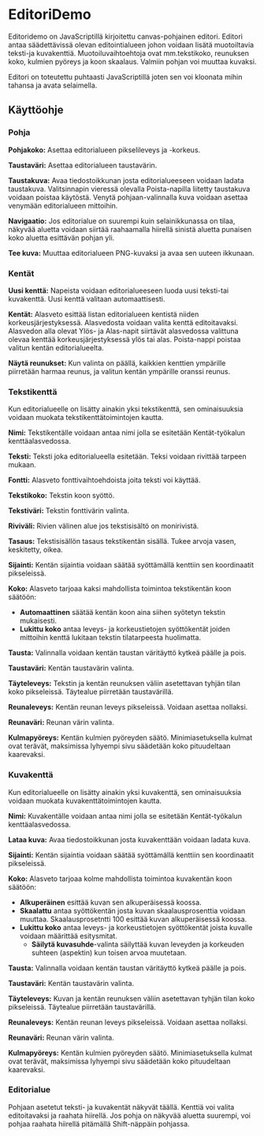 # EditoriDemo

Editoridemo on JavaScriptillä kirjoitettu canvas-pohjainen editori. Editori antaa säädettävissä olevan editointialueen johon voidaan lisätä muotoiltavia teksti-ja kuvakenttiä. Muotoiluvaihtoehtoja ovat mm.tekstikoko, reunuksen koko, kulmien pyöreys ja koon skaalaus. Valmiin pohjan voi muuttaa kuvaksi.

Editori on toteutettu puhtaasti JavaScriptillä joten sen voi kloonata mihin tahansa ja avata selaimella.

## Käyttöohje

### Pohja

**Pohjakoko:** Asettaa editorialueen pikselileveys ja -korkeus.

**Taustaväri:** Asettaa editorialueen taustavärin.

**Taustakuva:** Avaa tiedostoikkunan josta editorialueeseen voidaan ladata taustakuva. Valitsinnapin vieressä olevalla Poista-napilla liitetty taustakuva voidaan poistaa käytöstä. Venytä pohjaan-valinnalla kuva voidaan asettaa venymään editorialueen mittoihin.

**Navigaatio:** Jos editorialue on suurempi kuin selainikkunassa on tilaa, näkyvää aluetta voidaan siirtää raahaamalla hiirellä sinistä aluetta punaisen koko aluetta esittävän pohjan yli.

**Tee kuva:** Muuttaa editorialueen PNG-kuvaksi ja avaa sen uuteen ikkunaan.

### Kentät

**Uusi kenttä:** Napeista voidaan editorialueeseen luoda uusi teksti-tai kuvakenttä. Uusi kenttä valitaan automaattisesti.

**Kentät:** Alasveto esittää listan editorialueen kentistä niiden korkeusjärjestyksessä. Alasvedosta voidaan valita kenttä editoitavaksi. Alasvedon alla olevat Ylös- ja Alas-napit siirtävät alasvedossa valittuna olevaa kenttää korkeusjärjestyksessä ylös tai alas. Poista-nappi poistaa valitun kentän editorialueelta.

**Näytä reunukset:** Kun valinta on päällä, kaikkien kenttien ympärille piirretään harmaa reunus, ja valitun kentän ympärille oranssi reunus.

### Tekstikenttä

Kun editorialueelle on lisätty ainakin yksi tekstikenttä, sen ominaisuuksia voidaan muokata tekstikenttätoimintojen kautta.

**Nimi:** Tekstikentälle voidaan antaa nimi jolla se esitetään Kentät-työkalun kenttäalasvedossa.

**Teksti:** Teksti joka editorialueella esitetään. Teksi voidaan rivittää tarpeen mukaan.

**Fontti:** Alasveto fonttivaihtoehdoista joita teksti voi käyttää.

**Tekstikoko:** Tekstin koon syöttö.

**Tekstiväri:** Tekstin fonttivärin valinta.

**Riviväli:** Rivien välinen alue jos tekstisisältö on monirivistä.

**Tasaus:** Tekstisisällön tasaus tekstikentän sisällä. Tukee arvoja vasen, keskitetty, oikea.

**Sijainti:** Kentän sijaintia voidaan säätää syöttämällä kenttiin sen koordinaatit pikseleissä.

**Koko:** Alasveto tarjoaa kaksi mahdollista toimintoa tekstikentän koon säätöön:
- **Automaattinen** säätää kentän koon aina siihen syötetyn tekstin mukaisesti.
- **Lukittu koko** antaa leveys- ja korkeustietojen syöttökentät joiden mittoihin kenttä lukitaan tekstin tilatarpeesta huolimatta.

**Tausta:** Valinnalla voidaan kentän taustan väritäyttö kytkeä päälle ja pois.

**Taustaväri:** Kentän taustavärin valinta.

**Täyteleveys:** Tekstin ja kentän reunuksen väliin asetettavan tyhjän tilan koko pikseleissä. Täytealue piirretään taustavärillä.

**Reunaleveys:** Kentän reunan leveys pikseleissä. Voidaan asettaa nollaksi.

**Reunaväri:** Reunan värin valinta.

**Kulmapyöreys:** Kentän kulmien pyöreyden säätö. Minimiasetuksella kulmat ovat terävät, maksimissa lyhyempi sivu säädetään koko pituudeltaan kaarevaksi.

### Kuvakenttä

Kun editorialueelle on lisätty ainakin yksi kuvakenttä, sen ominaisuuksia voidaan muokata kuvakenttätoimintojen kautta.

**Nimi:** Kuvakentälle voidaan antaa nimi jolla se esitetään Kentät-työkalun kenttäalasvedossa.

**Lataa kuva:** Avaa tiedostoikkunan josta kuvakenttään voidaan ladata kuva.

**Sijainti:** Kentän sijaintia voidaan säätää syöttämällä kenttiin sen koordinaatit pikseleissä.

**Koko:** Alasveto tarjoaa kolme mahdollista toimintoa kuvakentän koon säätöön:
- **Alkuperäinen** esittää kuvan sen alkuperäisessä koossa.
- **Skaalattu** antaa syöttökentän josta kuvan skaalausprosenttia voidaan muuttaa. Skaalausprosetntti 100 esittää kuvan alkuperäisessä koossa.
- **Lukittu koko** antaa leveys- ja korkeustietojen syöttökentät joista kuvalle voidaan määrittää esitysmitat.
  - **Säilytä kuvasuhde**-valinta säilyttää kuvan leveyden ja korkeuden suhteen (aspektin) kun toisen arvoa muutetaan.

**Tausta:** Valinnalla voidaan kentän taustan väritäyttö kytkeä päälle ja pois.

**Taustaväri:** Kentän taustavärin valinta.

**Täyteleveys:** Kuvan ja kentän reunuksen väliin asetettavan tyhjän tilan koko pikseleissä. Täytealue piirretään taustavärillä.

**Reunaleveys:** Kentän reunan leveys pikseleissä. Voidaan asettaa nollaksi.

**Reunaväri:** Reunan värin valinta.

**Kulmapyöreys:** Kentän kulmien pyöreyden säätö. Minimiasetuksella kulmat ovat terävät, maksimissa lyhyempi sivu säädetään koko pituudeltaan kaarevaksi.

### Editorialue

Pohjaan asetetut teksti- ja kuvakentät näkyvät täällä. Kenttiä voi valita editoitavaksi ja raahata hiirellä. Jos pohja on näkyvää aluetta suurempi, voi pohjaa raahata hiirellä pitämällä Shift-näppäin pohjassa.


